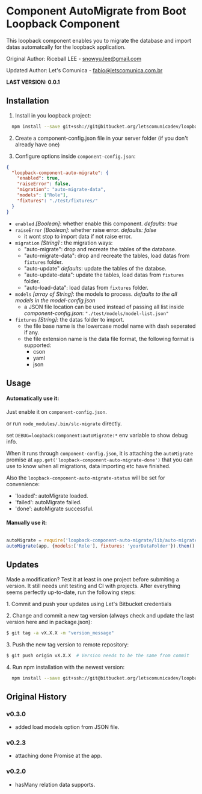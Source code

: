Component AutoMigrate from Boot Loopback Component
=============

This loopback component enables you to migrate the database and import datas automatcally for the loopback application.

Original Author: Riceball LEE - snowyu.lee@gmail.com

Updated Author: Let's Comunica - fabio@letscomunica.com.br

**LAST VERSION: 0.0.1**

Installation
-------

1. Install in you loopback project:

```bash
  npm install --save git+ssh://git@bitbucket.org/letscomunicadev/loopback-lets-auto-migrate-component.git#v0.0.1
```

2. Create a component-config.json file in your server folder (if you don't already have one)

3. Configure options inside `component-config.json`:

  ```json
  {
    "loopback-component-auto-migrate": {
      "enabled": true,
      "raiseError": false,
      "migration": "auto-migrate-data",
      "models": ["Role"],
      "fixtures": "./test/fixtures/"
    }
  }
  ```
  - `enabled` *[Boolean]*: whether enable this component. *defaults: true*
  - `raiseError` *[Boolean]*: whether raise error. *defaults: false*
    * it wont stop to import data if not raise error.
  - `migration` *[String]* : the migration ways:
    * "auto-migrate": drop and recreate the tables of the database.
    * "auto-migrate-data": drop and recreate the tables, load datas from `fixtures` folder.
    * "auto-update" *defaults*: update the tables of the databse.
    * "auto-update-data": update the tables, load datas from `fixtures` folder.
    * "auto-load-data": load datas from `fixtures` folder.
  - `models` *[array of String]*: the models to process. *defaults to the all models in the model-config.json*
    * a JSON file location can be used instead of passing all list inside *component-config.json*: `"./test/models/model-list.json"`
  - `fixtures` *[String]*: the datas folder to import.
    * the file base name is the lowercase model name with dash seperated if any.
    * the file extension name is the data file format, the following format is supported:
      * cson
      * yaml
      * json


Usage
-------

#### Automatically use it:

Just enable it on `component-config.json`.

or run `node_modules/.bin/slc-migrate` directly.

set `DEBUG=loopback:component:autoMigrate:*` env variable to show debug info.

When it runs through `component-config.json`, it is attaching the `autoMigrate` promise at `app.get('loopback-component-auto-migrate-done')` that you can use to know when all migrations, data importing etc have finished.

Also the `loopback-component-auto-migrate-status` will be set for convenience:

  * 'loaded': autoMigrate loaded.
  * 'failed': autoMigrate failed.
  * 'done': autoMigrate successful.

#### Manually use it:

```js

autoMigrate = require('loopback-component-auto-migrate/lib/auto-migrate');
autoMigrate(app, {models:['Role'], fixtures: 'yourDataFolder'}).then()

```

Updates
-------

Made a modification? Test it at least in one project before submiting a version. It still needs unit testing and CI with projects. After everything seems perfectly up-to-date, run the following steps:

1\. Commit and push your updates using Let's Bitbucket credentials

2\. Change and commit a new tag version (always check and update the last version here and in package.json):

```bash
$ git tag -a vX.X.X -m "version_message"
```

3\. Push the new tag version to remote repository:

```bash
$ git push origin vX.X.X  # Version needs to be the same from commit
```

4\. Run npm installation with the newest version:

```bash
  npm install --save git+ssh://git@bitbucket.org/letscomunicadev/loopback-lets-auto-migrate-component.git#vX.X.X
```

Original History
-------

### v0.3.0

+ added load models option from JSON file.

### v0.2.3

+ attaching done Promise at the app.

### v0.2.0

+ hasMany relation data supports.


